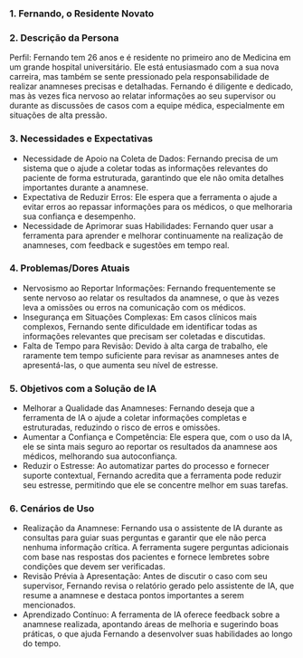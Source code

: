 ### 1. Fernando, o Residente Novato

### 2. Descrição da Persona

Perfil: Fernando tem 26 anos e é residente no primeiro ano de Medicina em um grande hospital universitário. Ele está entusiasmado com a sua nova carreira, mas também se sente pressionado pela responsabilidade de realizar anamneses precisas e detalhadas. Fernando é diligente e dedicado, mas às vezes fica nervoso ao relatar informações ao seu supervisor ou durante as discussões de casos com a equipe médica, especialmente em situações de alta pressão.

### 3. Necessidades e Expectativas

- Necessidade de Apoio na Coleta de Dados: Fernando precisa de um sistema que o ajude a coletar todas as informações relevantes do paciente de forma estruturada, garantindo que ele não omita detalhes importantes durante a anamnese.
- Expectativa de Reduzir Erros: Ele espera que a ferramenta o ajude a evitar erros ao repassar informações para os médicos, o que melhoraria sua confiança e desempenho.
- Necessidade de Aprimorar suas Habilidades: Fernando quer usar a ferramenta para aprender e melhorar continuamente na realização de anamneses, com feedback e sugestões em tempo real.

### 4. Problemas/Dores Atuais

- Nervosismo ao Reportar Informações: Fernando frequentemente se sente nervoso ao relatar os resultados da anamnese, o que às vezes leva a omissões ou erros na comunicação com os médicos.
- Insegurança em Situações Complexas: Em casos clínicos mais complexos, Fernando sente dificuldade em identificar todas as informações relevantes que precisam ser coletadas e discutidas.
- Falta de Tempo para Revisão: Devido à alta carga de trabalho, ele raramente tem tempo suficiente para revisar as anamneses antes de apresentá-las, o que aumenta seu nível de estresse.

### 5. Objetivos com a Solução de IA

- Melhorar a Qualidade das Anamneses: Fernando deseja que a ferramenta de IA o ajude a coletar informações completas e estruturadas, reduzindo o risco de erros e omissões.
- Aumentar a Confiança e Competência: Ele espera que, com o uso da IA, ele se sinta mais seguro ao reportar os resultados da anamnese aos médicos, melhorando sua autoconfiança.
- Reduzir o Estresse: Ao automatizar partes do processo e fornecer suporte contextual, Fernando acredita que a ferramenta pode reduzir seu estresse, permitindo que ele se concentre melhor em suas tarefas.

### 6. Cenários de Uso

- Realização da Anamnese: Fernando usa o assistente de IA durante as consultas para guiar suas perguntas e garantir que ele não perca nenhuma informação crítica. A ferramenta sugere perguntas adicionais com base nas respostas dos pacientes e fornece lembretes sobre condições que devem ser verificadas.
- Revisão Prévia à Apresentação: Antes de discutir o caso com seu supervisor, Fernando revisa o relatório gerado pelo assistente de IA, que resume a anamnese e destaca pontos importantes a serem mencionados.
- Aprendizado Contínuo: A ferramenta de IA oferece feedback sobre a anamnese realizada, apontando áreas de melhoria e sugerindo boas práticas, o que ajuda Fernando a desenvolver suas habilidades ao longo do tempo.
